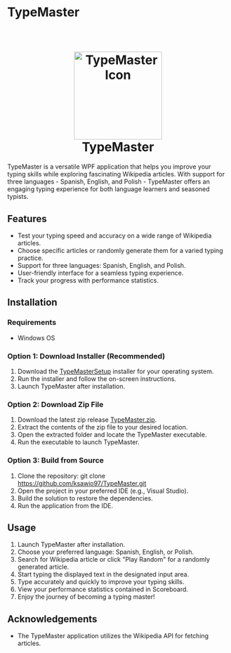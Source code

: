 
# TypeMaster
<h1 align="center">
  <br>
  <img src="TypeMaster/TypeMasterIcon.ico" alt="TypeMaster Icon" width="200">
  <br>
  TypeMaster
  <br>
</h1>

TypeMaster is a versatile WPF application that helps you improve your typing skills while exploring fascinating Wikipedia articles. With support for three languages - Spanish, English, and Polish - TypeMaster offers an engaging typing experience for both language learners and seasoned typists.

## Features

- Test your typing speed and accuracy on a wide range of Wikipedia articles.
- Choose specific articles or randomly generate them for a varied typing practice.
- Support for three languages: Spanish, English, and Polish.
- User-friendly interface for a seamless typing experience.
- Track your progress with performance statistics.

## Installation

### Requirements

- Windows OS

### Option 1: Download Installer (Recommended)

1. Download the [TypeMasterSetup](raw/master/Installation/Installer/TypeMasterSetup.msi) installer for your operating system.
2. Run the installer and follow the on-screen instructions.
3. Launch TypeMaster after installation.

### Option 2: Download Zip File

1. Download the latest zip release [TypeMaster.zip](raw/master/Installation/TypeMaster.zip).
2. Extract the contents of the zip file to your desired location.
3. Open the extracted folder and locate the TypeMaster executable.
4. Run the executable to launch TypeMaster.

### Option 3: Build from Source

1. Clone the repository: git clone https://github.com/ksawio97/TypeMaster.git 
2.  Open the project in your preferred IDE (e.g., Visual Studio).
3.  Build the solution to restore the dependencies.
4.  Run the application from the IDE.
## Usage

1.  Launch TypeMaster after installation.
2.  Choose your preferred language: Spanish, English, or Polish.
3.  Search for Wikipedia article or click "Play Random" for a randomly generated article.
4.  Start typing the displayed text in the designated input area.
5.  Type accurately and quickly to improve your typing skills.
6.  View your performance statistics contained in Scoreboard.
7.  Enjoy the journey of becoming a typing master!

## Acknowledgements

-   The TypeMaster application utilizes the Wikipedia API for fetching articles.
